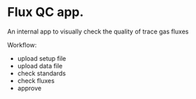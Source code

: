 Flux QC app.
===========

An internal app to visually check the quality of trace gas fluxes

Workflow:
* upload setup file
* upload data file
* check standards
* check fluxes
* approve
